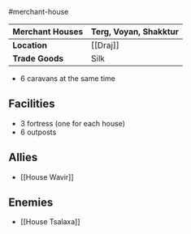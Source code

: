 #merchant-house

| Merchant Houses | Terg, Voyan, Shakktur |
|:-|:-|
| **Location** | [[Draj]] |
| **Trade Goods** | Silk |

- 6 caravans at the same time

## Facilities
- 3 fortress (one for each house)
- 6 outposts

## Allies
- [[House Wavir]]

## Enemies
- [[House Tsalaxa]]
